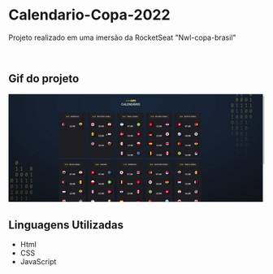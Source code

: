 # Calendario-Copa-2022

<p>Projeto realizado em uma imersão da RocketSeat "Nwl-copa-brasil"</p>

<div align="center">
<img src="" alt="">
</div>

## Gif do projeto

<div align="center">
<img src="./assets/ezgif.com-gif-maker.gif" alt="">
</div>

## Linguagens Utilizadas

* Html 
* CSS 
* JavaScript
